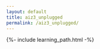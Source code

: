 ```yaml
---
layout: default
title: aiz3_unplugged
permalink: /aiz3_unplugged/
---
```


{%- include learning_path.html -%}
